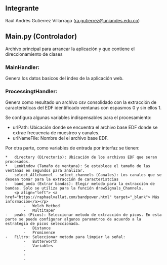 ## Integrante
Raúl Andrés Gutierrez Villarraga ([ra.gutierrez@uniandes.edu.co](mailto:ra.gutierrez@uniandes.edu.co))

## Main.py (Controlador)
Archivo principal para arrancar la aplicación y que contiene el direccionamiento de clases

### MainHandler:
Genera los datos basicos del index de la aplicación web.

### ProcessingtHandler:
Genera como resultado un archivo csv consolidado con la extracción de caracteristicas del EDF identificado ventanas con espasmos 0 y sin ellos 1.

Se configura algunas variables indispensables para el procesamiento:

*	urlPath: Ubicación donde se encuentra el archivo base EDF donde se extrae frecuencia de muestreo y canales.
* 	urlNameFile: Nombre del el archivo base EDF.

Por otra parte, como variables de entrada por interfaz se tienen:
	
	*	directory (Directorio): Ubicación de los archivos EDF que seran procesados.
	*	LenWindow (Tamaño de ventana): Se establece el tamaño de las ventanas en segundos para analizar.
	-	select_Allchannel - select_channels (Canales): Los canales que se desean tomar para la extracción de caracteristcias	
	-	band_onda (Extrar bandas): Elegir metodo para la extracción de bandas. Solo se utiliza para la función drawSignals_Channels.
		<p align="left"> <a href="https://raphaelvallat.com/bandpower.html" target="_blank"> Más información</a></p>
			-	Welch Method
			-	Multitaper
	-	peaks (Picos): Seleccionar metodo de extracción de picos. En esta parte se puede configurar algunos parametros de acuerdo a la estrategia de picos seleccionada.
			-	Distance
			-	Prominence
	-	Filtro: Seleccionar metodo para limpiar la señal:
			-	Butterworth
			-	Variables 
			-
			-
			-
